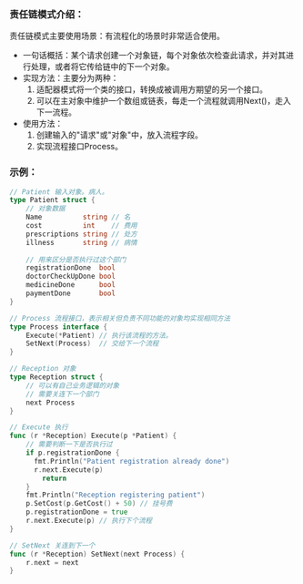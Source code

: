 ### 责任链模式介绍：
责任链模式主要使用场景：有流程化的场景时非常适合使用。

- 一句话概括：某个请求创建一个对象链，每个对象依次检查此请求，并对其进行处理，或者将它传给链中的下一个对象。
- 实现方法：主要分为两种：
    1. 适配器模式将一个类的接口，转换成被调用方期望的另一个接口。
    2. 可以在主对象中维护一个数组或链表，每走一个流程就调用Next()，走入下一流程。
- 使用方法：
    1. 创建输入的"请求"或"对象"中，放入流程字段。
    2. 实现流程接口Process。

### 示例：
```go
// Patient 输入对象。病人。
type Patient struct {
    // 对象数据
    Name          string // 名
    cost          int    // 费用
    prescriptions string // 处方
    illness       string // 病情
    
    // 用来区分是否执行过这个部门
    registrationDone  bool
    doctorCheckUpDone bool
    medicineDone      bool
    paymentDone       bool
}

// Process 流程接口，表示相关但负责不同功能的对象均实现相同方法
type Process interface {
    Execute(*Patient) // 执行该流程的方法。
    SetNext(Process)  // 交给下一个流程
}

// Reception 对象
type Reception struct {
    // 可以有自己业务逻辑的对象
    // 需要关连下一个部门
    next Process
}

// Execute 执行
func (r *Reception) Execute(p *Patient) {
    // 需要判断一下是否执行过
    if p.registrationDone {
      fmt.Println("Patient registration already done")
      r.next.Execute(p)
        return
    }
    fmt.Println("Reception registering patient")
    p.SetCost(p.GetCost() + 50) // 挂号费
    p.registrationDone = true
    r.next.Execute(p) // 执行下个流程
}

// SetNext 关连到下一个
func (r *Reception) SetNext(next Process) {
    r.next = next
}
```
